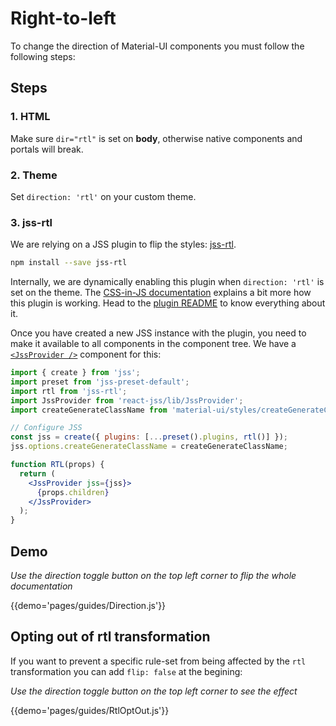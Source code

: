 # Right-to-left

To change the direction of Material-UI components you must follow the following steps:

## Steps

### 1. HTML

Make sure `dir="rtl"` is set on **body**, otherwise native components and portals will break.

### 2. Theme

Set `direction: 'rtl'` on your custom theme.

### 3. jss-rtl

We are relying on a JSS plugin to flip the styles: [jss-rtl](https://github.com/alitaheri/jss-rtl).

```sh
npm install --save jss-rtl
```

Internally, we are dynamically enabling this plugin when `direction: 'rtl'` is set on the theme.
The [CSS-in-JS documentation](/customization/css-in-js#opting-out-of-rtl-transformation) explains a bit more how this plugin is working. Head to the [plugin README](https://github.com/alitaheri/jss-rtl) to know everything about it.

Once you have created a new JSS instance with the plugin, you need to make it available to all components in the component tree. We have a [`<JssProvider />`](https://github.com/cssinjs/react-jss) component for this:

```jsx
import { create } from 'jss';
import preset from 'jss-preset-default';
import rtl from 'jss-rtl';
import JssProvider from 'react-jss/lib/JssProvider';
import createGenerateClassName from 'material-ui/styles/createGenerateClassName';

// Configure JSS
const jss = create({ plugins: [...preset().plugins, rtl()] });
jss.options.createGenerateClassName = createGenerateClassName;

function RTL(props) {
  return (
    <JssProvider jss={jss}>
      {props.children}
    </JssProvider>
  );
}
```

## Demo

*Use the direction toggle button on the top left corner to flip the whole documentation*

{{demo='pages/guides/Direction.js'}}


## Opting out of rtl transformation

If you want to prevent a specific rule-set from being affected by the `rtl` transformation you can add `flip: false` at the begining:

*Use the direction toggle button on the top left corner to see the effect*

{{demo='pages/guides/RtlOptOut.js'}}
